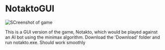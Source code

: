 # NotaktoGUI

![SCreenshot of game](https://raw.githubusercontent.com/pranayperiwal/NotaktoGUI/Download/res/screenshot(6).png)


This is a GUI version of the game, Notakto, which would be played against an AI bot using the minimax algorithm.
Download the 'Download' folder and run notakto.exe. Should work smoothly
